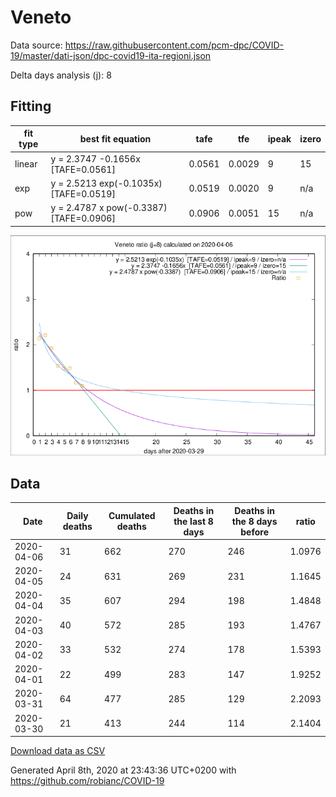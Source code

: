 # Veneto

Data source: https://raw.githubusercontent.com/pcm-dpc/COVID-19/master/dati-json/dpc-covid19-ita-regioni.json

Delta days analysis (j): 8

## Fitting 
|fit type|best fit equation|tafe|tfe|ipeak|izero|
|-------|-----|--------|------|---|---|
|linear|y = 2.3747 -0.1656x  [TAFE=0.0561]|0.0561|0.0029|9|15|
|exp|y = 2.5213 exp(-0.1035x)  [TAFE=0.0519]|0.0519|0.0020|9|n/a|
|pow|y = 2.4787 x pow(-0.3387)  [TAFE=0.0906]|0.0906|0.0051|15|n/a|

![Plot](COVID-19_veneto_j8_2020-04-06.png)

## Data
|Date|Daily deaths|Cumulated deaths|Deaths in the last 8 days|Deaths in the 8 days before|ratio|
|----|----------|-----------|-------|--------------------|-----|
|2020-04-06|31|662|270|246|1.0976|
|2020-04-05|24|631|269|231|1.1645|
|2020-04-04|35|607|294|198|1.4848|
|2020-04-03|40|572|285|193|1.4767|
|2020-04-02|33|532|274|178|1.5393|
|2020-04-01|22|499|283|147|1.9252|
|2020-03-31|64|477|285|129|2.2093|
|2020-03-30|21|413|244|114|2.1404|

[Download data as CSV](COVID-19_veneto_j8_2020-04-06.csv)

Generated April 8th, 2020 at 23:43:36 UTC+0200 with https://github.com/robianc/COVID-19
